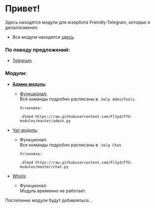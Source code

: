 # Привет! 
Здесь находятся модули для юзербота Friendly-Telegram, которые я делал/изменял. 

 - Все модули находятся [здесь](https://t.me/ftgmodulesbyfl1yd).  



### По поводу предложений:
 - [Telegram](https://t.me/Fl1yd). 
 
 
 
### Модули:
- <b>[Админ модуль](https://github.com/Fl1yd/FTG-modules/blob/master/admin.py):</b>  
	- <u>Функционал:</u>  
		Всё команды подробно расписаны в `.help AdminTools`.  

		```
		Установка:

		.dlmod https://raw.githubusercontent.com/Fl1yd/FTG-modules/master/admin.py
		```
  

- [Чат модуль](https://github.com/Fl1yd/FTG-modules/blob/master/chat.py):  
	- Функционал:  
		Все команды подробно расписаны в `.help Chat`.  

		```
		Установка:

		.dlmod https://raw.githubusercontent.com/Fl1yd/FTG-modules/master/chat.py
		```
  

- [WhoIs](https://github.com/Fl1yd/FTG-modules/blob/master/don%60t_work.py):  
	- Функционал:  
		Модуль временно не работает.  

Постепенно модули будут добавляться...
